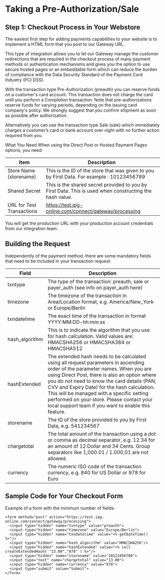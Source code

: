 # Taking a Pre-Authorization/Sale

## Step 1: Checkout Process in Your Webstore

The easiest first step for adding payments capabilities to your website is to implement a HTML form that you post to our Gateway URL.

This type of integration allows you to let our Gateway manage the customer redirections that are required in the checkout process of many payment methods or authentication mechanisms and gives you the option to use secure hosted pages or an embeddable form which can reduce the burden of compliance with the Data Security Standard of the Payment Card Industry (PCI DSS).

With the transaction type Pre-Authorization (preauth) you can reserve funds on a customer's card account. This transaction does not charge the card until you perform a Completion transaction. Note that pre-authorizations reserve funds for varying periods, depending on the issuing card company's policy. We strongly suggest that you confirm shipment as soon as possible after authorization.

Alternatively you can use the transaction type Sale (sale) which immediately charges a customer’s card or bank account over night with no further action required from you. 

What You Need
When using the Direct Post or Hosted Payment Pages options, you need:


Item | Description 
---------|----------
Store Name (storename) | This is the ID of the store that was given to you by First Data. For example : 10123456789
Shared Secret | This is the shared secret provided to you by First Data. This is used when constructing the hash value.
URL for Test Transactions | https://test.ipg-online.com/connect/gateway/processing

You will get the production URL with your production account credentials from our integration team.

## Building the Request

Independently of the payment method, there are some mandatory fields that need to be included in your transaction request:

Field | Description 
---------|----------
txntype | The type of the transaction: preauth, sale or payer_auth (see info on payer_auth here)
timezone | The timezone of the transaction in Area/Location format, e.g. America/New_York  or Europe/Berlin
txndatetime | The exact time of the transaction in format YYYY:MM:DD-hh:mm:ss
hash_algorithm | This is to indicate the algorithm that you use for hash calculation. Valid values are: HMACSHA256 or HMACSHA384 or HMACSHA512
hashExtended | The extended hash needs to be calculated using all request parameters in ascending order of the parameter names. When you are using Direct Post, there is also an option where you do not need to know the card details (PAN, CVV and Expiry Date) for the hash calculation. This will be managed with a specific setting performed on your store. Please contact your local support team if you want to enable this feature.
storename | The ID of the store provided to you by First Data, e.g. 541234567
chargetotal | The total amount of the transaction using a dot or comma as decimal separator, e.g. 12.34 for an amount of 12 Dollar and 34 Cents. Group separators like 1,000.01 / 1.000,01 are not allowed.
currency | The numeric ISO code of the transaction currency, e.g. 840 for US Dollar or 978 for Euro
 
## Sample Code for Your Checkout Form
Example of a form with the minimum number of fields:

    <form method="post" action="https://test.ipg-online.com/connect/gateway/processing">
      <input type="hidden" name="txntype" value="preauth">
      <input type="hidden" name="timezone" value="Europe/Berlin">
      <input type="hidden" name="txndatetime" value="<% getDateTime() %>"/>
      <input type="hidden" name="hash_algorithm" value="HMACSHA256"/>
      <input type="hidden" name="hashExtended" value="<% call createExtendedHash( "13.00","978" ) %>"/>
      <input type="hidden" name="storename" value="10123456789">
      <input type="text" name="chargetotal" value="13.00">
      <input type="hidden" name="currency" value="978">
      <input type="submit" value="Submit">
    </form>
